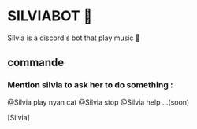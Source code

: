 # SILVIABOT 🌿

Silvia is a discord's bot that play music 🎵

## commande

### Mention silvia to ask her to do something :

@Silvia play nyan cat 
@Silvia stop
@Silvia help ...(soon)

[Silvia]
